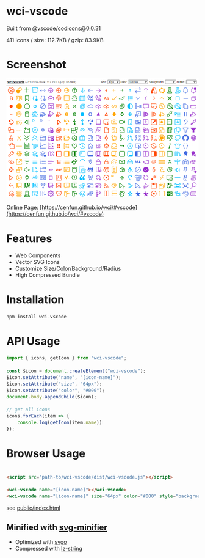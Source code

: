 # wci-vscode
Built from [@vscode/codicons@0.0.31](https://github.com/microsoft/vscode-codicons)  

411 icons / size: 112.7KB / gzip: 83.9KB  



# Screenshot
![screenshot](public/screenshot.png)

Online Page: [https://cenfun.github.io/wci/#vscode](https://cenfun.github.io/wci/#vscode)

# Features
* Web Components
* Vector SVG Icons 
* Customize Size/Color/Background/Radius
* High Compressed Bundle
# Installation
```sh
npm install wci-vscode
```
# API Usage
```js
import { icons, getIcon } from "wci-vscode";

const $icon = document.createElement("wci-vscode");
$icon.setAttribute("name", "[icon-name]");
$icon.setAttribute("size", "64px");
$icon.setAttribute("color", "#000");
document.body.appendChild($icon);

// get all icons
icons.forEach(item => {
    console.log(getIcon(item.name))
});
```
# Browser Usage
```html

<script src="path-to/wci-vscode/dist/wci-vscode.js"></script>

<wci-vscode name="[icon-name]"></wci-vscode>
<wci-vscode name="[icon-name]" size="64px" color="#000" style="background:#f5f5f5;"></wci-vscode>
```
see [public/index.html](public/index.html)

## Minified with [svg-minifier](https://github.com/cenfun/svg-minifier)
* Optimized with [svgo](https://github.com/svg/svgo)
* Compressed with [lz-string](https://github.com/pieroxy/lz-string)